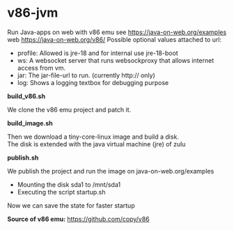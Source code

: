 # v86-jvm
Run Java-apps on web with v86 emu
see https://java-on-web.org/examples
web https://java-on-web.org/v86/
Possible optional values attached to url:
- profile: Allowed is jre-18 and for internal use jre-18-boot
- ws: A websocket server that runs websockproxy that allows internet access from vm.
- jar: The jar-file-url to run. (currently http:// only)
- log: Shows a logging textbox for debugging purpose

**build_v86.sh**

We clone the v86 emu project and patch it.

**build_image.sh**

Then we download a tiny-core-linux image and build a disk.<br/>
The disk is extended with the java virtual machine (jre) of zulu

**publish.sh**

We publish the project and run the image on
java-on-web.org/examples
- Mounting the disk sda1 to /mnt/sda1
- Executing the script startup.sh

Now we can save the state for faster startup

**Source of v86 emu:**
https://github.com/copy/v86
